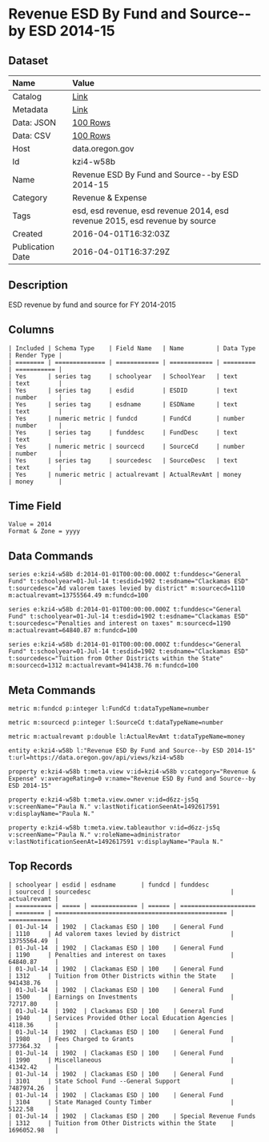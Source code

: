 # Revenue ESD By Fund and Source--by ESD 2014-15

## Dataset

| Name | Value |
| :--- | :---- |
| Catalog | [Link](https://catalog.data.gov/dataset/revenue-esd-by-fund-and-source-by-esd-2014-15) |
| Metadata | [Link](https://data.oregon.gov/api/views/kzi4-w58b) |
| Data: JSON | [100 Rows](https://data.oregon.gov/api/views/kzi4-w58b/rows.json?max_rows=100) |
| Data: CSV | [100 Rows](https://data.oregon.gov/api/views/kzi4-w58b/rows.csv?max_rows=100) |
| Host | data.oregon.gov |
| Id | kzi4-w58b |
| Name | Revenue ESD By Fund and Source--by ESD 2014-15 |
| Category | Revenue & Expense |
| Tags | esd, esd revenue, esd revenue 2014, esd revenue 2015, esd revenue by source |
| Created | 2016-04-01T16:32:03Z |
| Publication Date | 2016-04-01T16:37:29Z |

## Description

ESD revenue by fund and source for FY 2014-2015

## Columns

```ls
| Included | Schema Type    | Field Name   | Name         | Data Type | Render Type |
| ======== | ============== | ============ | ============ | ========= | =========== |
| Yes      | series tag     | schoolyear   | SchoolYear   | text      | text        |
| Yes      | series tag     | esdid        | ESDID        | text      | number      |
| Yes      | series tag     | esdname      | ESDName      | text      | text        |
| Yes      | numeric metric | fundcd       | FundCd       | number    | number      |
| Yes      | series tag     | funddesc     | FundDesc     | text      | text        |
| Yes      | numeric metric | sourcecd     | SourceCd     | number    | number      |
| Yes      | series tag     | sourcedesc   | SourceDesc   | text      | text        |
| Yes      | numeric metric | actualrevamt | ActualRevAmt | money     | money       |
```

## Time Field

```ls
Value = 2014
Format & Zone = yyyy
```

## Data Commands

```ls
series e:kzi4-w58b d:2014-01-01T00:00:00.000Z t:funddesc="General Fund" t:schoolyear=01-Jul-14 t:esdid=1902 t:esdname="Clackamas ESD" t:sourcedesc="Ad valorem taxes levied by district" m:sourcecd=1110 m:actualrevamt=13755564.49 m:fundcd=100

series e:kzi4-w58b d:2014-01-01T00:00:00.000Z t:funddesc="General Fund" t:schoolyear=01-Jul-14 t:esdid=1902 t:esdname="Clackamas ESD" t:sourcedesc="Penalties and interest on taxes" m:sourcecd=1190 m:actualrevamt=64840.87 m:fundcd=100

series e:kzi4-w58b d:2014-01-01T00:00:00.000Z t:funddesc="General Fund" t:schoolyear=01-Jul-14 t:esdid=1902 t:esdname="Clackamas ESD" t:sourcedesc="Tuition from Other Districts within the State" m:sourcecd=1312 m:actualrevamt=941438.76 m:fundcd=100
```

## Meta Commands

```ls
metric m:fundcd p:integer l:FundCd t:dataTypeName=number

metric m:sourcecd p:integer l:SourceCd t:dataTypeName=number

metric m:actualrevamt p:double l:ActualRevAmt t:dataTypeName=money

entity e:kzi4-w58b l:"Revenue ESD By Fund and Source--by ESD 2014-15" t:url=https://data.oregon.gov/api/views/kzi4-w58b

property e:kzi4-w58b t:meta.view v:id=kzi4-w58b v:category="Revenue & Expense" v:averageRating=0 v:name="Revenue ESD By Fund and Source--by ESD 2014-15"

property e:kzi4-w58b t:meta.view.owner v:id=d6zz-js5q v:screenName="Paula N." v:lastNotificationSeenAt=1492617591 v:displayName="Paula N."

property e:kzi4-w58b t:meta.view.tableauthor v:id=d6zz-js5q v:screenName="Paula N." v:roleName=administrator v:lastNotificationSeenAt=1492617591 v:displayName="Paula N."
```

## Top Records

```ls
| schoolyear | esdid | esdname       | fundcd | funddesc              | sourcecd | sourcedesc                                       | actualrevamt | 
| ========== | ===== | ============= | ====== | ===================== | ======== | ================================================ | ============ | 
| 01-Jul-14  | 1902  | Clackamas ESD | 100    | General Fund          | 1110     | Ad valorem taxes levied by district              | 13755564.49  | 
| 01-Jul-14  | 1902  | Clackamas ESD | 100    | General Fund          | 1190     | Penalties and interest on taxes                  | 64840.87     | 
| 01-Jul-14  | 1902  | Clackamas ESD | 100    | General Fund          | 1312     | Tuition from Other Districts within the State    | 941438.76    | 
| 01-Jul-14  | 1902  | Clackamas ESD | 100    | General Fund          | 1500     | Earnings on Investments                          | 72717.80     | 
| 01-Jul-14  | 1902  | Clackamas ESD | 100    | General Fund          | 1940     | Services Provided Other Local Education Agencies | 4118.36      | 
| 01-Jul-14  | 1902  | Clackamas ESD | 100    | General Fund          | 1980     | Fees Charged to Grants                           | 377364.32    | 
| 01-Jul-14  | 1902  | Clackamas ESD | 100    | General Fund          | 1990     | Miscellaneous                                    | 41342.42     | 
| 01-Jul-14  | 1902  | Clackamas ESD | 100    | General Fund          | 3101     | State School Fund --General Support              | 7487974.26   | 
| 01-Jul-14  | 1902  | Clackamas ESD | 100    | General Fund          | 3104     | State Managed County Timber                      | 5122.58      | 
| 01-Jul-14  | 1902  | Clackamas ESD | 200    | Special Revenue Funds | 1312     | Tuition from Other Districts within the State    | 1696052.98   | 
```